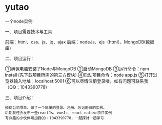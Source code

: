 # yutao
一个node实例


一、项目需要技术与工具

  前端：html、css、js、jq、ajax
  后端：nodeJs、ejs（html）、MongoDB(数据库)
  
二、项目运行：

  ①确保电脑安装了Node与MongoDB
  ②启动MongoDB
  ③运行命令：npm install (先下载项目所需的第三方模块)
  ④启动项目命令：node app.js
  ⑤打开浏览器输入地址：localhost:5001
  ⑥可以尽情注册登录喽，如有问题可联系我（QQ：1043390778）
  
三、项目介绍：

    模仿公司项目，做了一个简单的登录、注册、忘记密码的实例。
    后期我还会发布一些reactJs、vueJs、react-native项目实例
    有兴趣的小伙伴可加我QQ：1043390778，一起探讨一起学习
